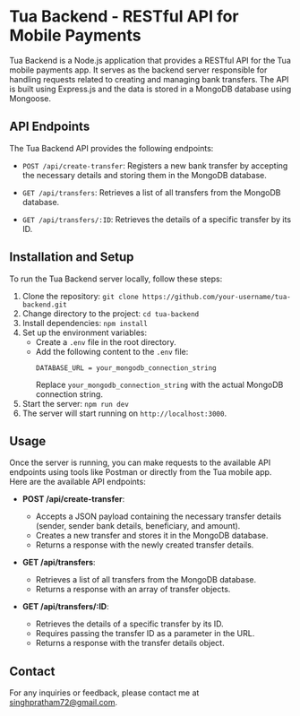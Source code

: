 # Tua Backend - RESTful API for Mobile Payments

Tua Backend is a Node.js application that provides a RESTful API for the Tua mobile payments app. It serves as the backend server responsible for handling requests related to creating and managing bank transfers. The API is built using Express.js and the data is stored in a MongoDB database using Mongoose.

## API Endpoints

The Tua Backend API provides the following endpoints:

- `POST /api/create-transfer`: Registers a new bank transfer by accepting the necessary details and storing them in the MongoDB database.

- `GET /api/transfers`: Retrieves a list of all transfers from the MongoDB database.

- `GET /api/transfers/:ID`: Retrieves the details of a specific transfer by its ID.

## Installation and Setup

To run the Tua Backend server locally, follow these steps:

1. Clone the repository: `git clone https://github.com/your-username/tua-backend.git`
2. Change directory to the project: `cd tua-backend`
3. Install dependencies: `npm install`
4. Set up the environment variables:
   - Create a `.env` file in the root directory.
   - Add the following content to the `.env` file:
     ```
     DATABASE_URL = your_mongodb_connection_string
     ```
     Replace `your_mongodb_connection_string` with the actual MongoDB connection string.
5. Start the server: `npm run dev`
6. The server will start running on `http://localhost:3000`.

## Usage

Once the server is running, you can make requests to the available API endpoints using tools like Postman or directly from the Tua mobile app. Here are the available API endpoints:

- **POST /api/create-transfer**:
  - Accepts a JSON payload containing the necessary transfer details (sender, sender bank details, beneficiary, and amount).
  - Creates a new transfer and stores it in the MongoDB database.
  - Returns a response with the newly created transfer details.

- **GET /api/transfers**:
  - Retrieves a list of all transfers from the MongoDB database.
  - Returns a response with an array of transfer objects.

- **GET /api/transfers/:ID**:
  - Retrieves the details of a specific transfer by its ID.
  - Requires passing the transfer ID as a parameter in the URL.
  - Returns a response with the transfer details object.

## Contact

For any inquiries or feedback, please contact me at singhpratham72@gmail.com.